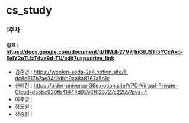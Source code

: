 # cs_study
### 1주차
#### 링크 : https://docs.google.com/document/d/1IMJb27V7j1nGtUSTI5YCcAxd-EeIY2oTUzT4ve9d-TU/edit?usp=drive_link

- 김준영 : https://woolen-soda-2a4.notion.site/1-dc8c517b7ae34f2dbb9ca8a8767a5b1c
- 신예진 : https://alder-universe-36e.notion.site/VPC-Virtual-Private-Cloud-d5bbc920fb41444d9596f626727c2255?pvs=4
- 이주영 :
- 정도원 :
- 정승현 :
